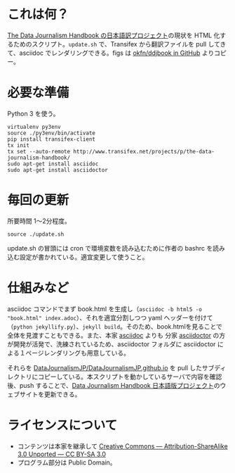# これは何？

[The Data Journalism Handbook の日本語訳プロジェクト](https://www.transifex.com/liliana.bounegru/the-data-journalism-handbook/language/ja_JP/)の現状を HTML 化するためのスクリプト。`update.sh` で、Transifex から翻訳ファイルを pull してきて、asciidoc でレンダリングできる。figs は [okfn/ddjbook in GitHub](https://github.com/okfn/ddjbook/tree/web/web/figs/) よりコピー。

# 必要な準備

Python 3 を使う。

```
virtualenv py3env
source ./py3env/bin/activate
pip install transifex-client
tx init
tx set --auto-remote http://www.transifex.net/projects/p/the-data-journalism-handbook/
sudo apt-get install asciidoc
sudo apt-get install asciidoctor
```

# 毎回の更新

所要時間 1～2分程度。

```
source ./update.sh
```

update.sh の冒頭には cron で環境変数を読み込むために作者の bashrc を読み込む設定が書かれている。適宜変更して使うこと。

# 仕組みなど

asciidoc コマンドでまず book.html を生成し（`asciidoc -b html5 -o "book.html" index.adoc`）、それを適宜分割しつつ yaml ヘッダーを付けて（`python jekyllify.py`）、`jekyll build`。そのため、book.htmlを見ることで全体を見渡すこともできる。また、本家 [asciidoc](https://github.com/asciidoc/asciidoc) よりも 分家 [asciidoctor](https://github.com/asciidoctor/asciidoctor) の方が開発が活発で、洗練されているため、asciidoctor フォルダに asciidoctor による１ページレンダリングも用意している。

それらを [DataJournalismJP/DataJournalismJP.github.io](https://github.com/DataJournalismJP/DataJournalismJP.github.io) を pull したサブディレクトリにコピーしている。本スクリプトを動かしているサーバで内容を確認後、push することで、[Data Journalism Handbook 日本語版プロジェクト](http://datajournalismjp.github.io/)のウェブサイトを更新できる。

# ライセンスについて

- コンテンツは本家を継承して [Creative Commons — Attribution-ShareAlike 3.0 Unported — CC BY-SA 3.0](http://creativecommons.org/licenses/by-sa/3.0/)
- プログラム部分は Public Domain。
